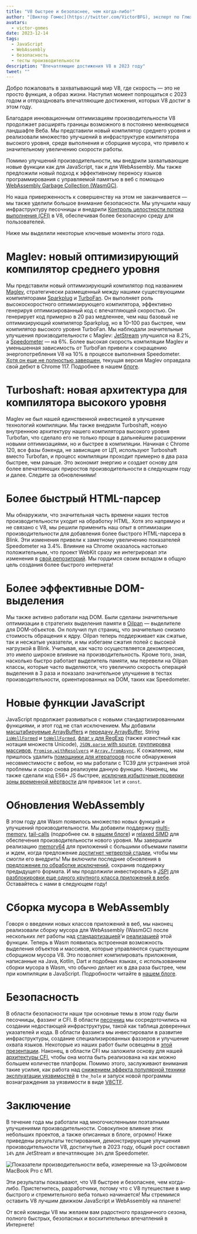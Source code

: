 ```yaml
---
title: "V8 быстрее и безопаснее, чем когда-либо!"
author: "[Виктор Гомес](https://twitter.com/VictorBFG), эксперт по Глюхвейну"
avatars: 
  - victor-gomes
date: 2023-12-14
tags: 
  - JavaScript
  - WebAssembly
  - безопасность
  - тесты производительности
description: "Впечатляющие достижения V8 в 2023 году"
tweet: ""
---
```


Добро пожаловать в захватывающий мир V8, где скорость — это не просто функция, а образ жизни. Наступил момент попрощаться с 2023 годом и отпраздновать впечатляющие достижения, которых V8 достиг в этом году.

Благодаря инновационным оптимизациям производительности V8 продолжает расширять границы возможного в постоянно меняющемся ландшафте Веба. Мы представили новый компилятор среднего уровня и реализовали множество улучшений в инфраструктуре компилятора высокого уровня, среде выполнения и сборщике мусора, что привело к значительному увеличению скорости работы.

<!--truncate-->
Помимо улучшений производительности, мы внедрили захватывающие новые функции как для JavaScript, так и для WebAssembly. Мы также предложили новый подход к эффективному переносу языков программирования с управляемой памятью в веб с помощью [WebAssembly Garbage Collection (WasmGC)](https://v8.dev/blog/wasm-gc-porting).

Но наша приверженность к совершенству на этом не заканчивается — мы также уделили большое внимание безопасности. Мы улучшили нашу инфраструктуру песочницы и внедрили [Контроль целостности потока выполнения (CFI)](https://en.wikipedia.org/wiki/Control-flow_integrity) в V8, обеспечивая более безопасную среду для пользователей.

Ниже мы выделили некоторые ключевые моменты этого года.

# Maglev: новый оптимизирующий компилятор среднего уровня

Мы представили новый оптимизирующий компилятор под названием [Maglev](https://v8.dev/blog/maglev), стратегически размещенный между нашими существующими компиляторами [Sparkplug](https://v8.dev/blog/sparkplug) и [TurboFan](https://v8.dev/docs/turbofan). Он выполняет роль высокоскоростного оптимизирующего компилятора, эффективно генерируя оптимизированный код с впечатляющей скоростью. Он генерирует код примерно в 20 раз медленнее, чем наш базовый не оптимизирующий компилятор Sparkplug, но в 10–100 раз быстрее, чем компилятор высокого уровня TurboFan. Мы наблюдали значительные улучшения производительности с Maglev: [JetStream](https://browserbench.org/JetStream2.1/) улучшился на 8.2%, а [Speedometer](https://browserbench.org/Speedometer2.1/) — на 6%. Более высокая скорость компиляции Maglev и уменьшенная зависимость от TurboFan привели к сокращению энергопотребления V8 на 10% в процессе выполнения Speedometer. [Хотя он еще не полностью завершен](https://en.m.wikipedia.org/wiki/Full-employment_theorem), текущая версия Maglev оправдала свой дебют в Chrome 117. Подробнее в нашем [блоге](https://v8.dev/blog/maglev).

# Turboshaft: новая архитектура для компилятора высокого уровня

Maglev не был нашей единственной инвестицией в улучшение технологий компиляции. Мы также внедрили Turboshaft, новую внутреннюю архитектуру нашего компилятора высокого уровня Turbofan, что сделало его не только проще в дальнейшем расширении новыми оптимизациями, но и быстрее в компиляции. Начиная с Chrome 120, все фазы бэкенда, не зависящие от ЦП, используют Turboshaft вместо Turbofan, и процесс компиляции проходит примерно в два раза быстрее, чем раньше. Это экономит энергию и создает основу для более впечатляющих приростов производительности в следующем году и далее. Следите за обновлениями!

# Более быстрый HTML-парсер

Мы обнаружили, что значительная часть времени наших тестов производительности уходит на обработку HTML. Хотя это напрямую и не связано с V8, мы решили применить наш опыт в оптимизации производительности для добавления более быстрого HTML-парсера в Blink. Эти изменения привели к заметному увеличению показателей Speedometer на 3.4%. Влияние на Chrome оказалось настолько положительным, что проект WebKit сразу же интегрировал эти изменения в [свой репозиторий](https://github.com/WebKit/WebKit/pull/9926). Мы гордимся своим вкладом в общую цель создания более быстрого интернета!

# Более эффективные DOM-выделения

Мы также активно работали над DOM. Были сделаны значительные оптимизации в стратегиях выделения памяти в [Oilpan](https://chromium.googlesource.com/v8/v8/+/main/include/cppgc/README.md) — выделителе для DOM-объектов. Он получил пул страниц, что значительно снизило стоимость обращения к ядру. Oilpan теперь поддерживает как сжатые, так и несжатые указатели, и мы избегаем сжатия полей с высокой нагрузкой в Blink. Учитывая, как часто осуществляется декомпрессия, это имело широкое влияние на производительность. Кроме того, зная, насколько быстро работает выделитель памяти, мы перевели на Oilpan классы, которые часто выделяются, что увеличило скорость операций выделения в 3 раза и показало значительное улучшение в тестах производительности, ориентированных на DOM, таких как Speedometer.

# Новые функции JavaScript

JavaScript продолжает развиваться с новыми стандартизированными функциями, и этот год не стал исключением. Мы добавили [масштабируемые ArrayBuffers](https://developer.mozilla.org/en-US/docs/Web/JavaScript/Reference/Global_Objects/ArrayBuffer#resizing_arraybuffers) и [передачу ArrayBuffer](https://developer.mozilla.org/en-US/docs/Web/JavaScript/Reference/Global_Objects/ArrayBuffer/transfer), String [`isWellFormed`](https://developer.mozilla.org/en-US/docs/Web/JavaScript/Reference/Global_Objects/String/isWellFormed) и [`toWellFormed`](https://developer.mozilla.org/en-US/docs/Web/JavaScript/Reference/Global_Objects/String/toWellFormed), [флаг `v` для RegExp](https://v8.dev/features/regexp-v-flag) (также известный как нотация множеств Unicode), [`JSON.parse` with source](https://github.com/tc39/proposal-json-parse-with-source), [группировка массивов](https://developer.mozilla.org/en-US/docs/Web/JavaScript/Reference/Global_Objects/Object/groupBy), [`Promise.withResolvers`](https://developer.mozilla.org/en-US/docs/Web/JavaScript/Reference/Global_Objects/Promise/withResolvers) и [`Array.fromAsync`](https://developer.mozilla.org/en-US/docs/Web/JavaScript/Reference/Global_Objects/Array/fromAsync). К сожалению, нам пришлось удалить [помощники для итераторов](https://github.com/tc39/proposal-iterator-helpers) после обнаружения несовместимости с вебом, но мы работали с TC39 для устранения этой проблемы и скоро снова реализуем данную функцию. Наконец, мы также сделали код ES6+ JS быстрее, [исключив избыточные проверки зоны временной мёртвости](https://docs.google.com/document/d/1klT7-tQpxtYbwhssRDKfUMEgm-NS3iUeMuApuRgZnAw/edit?usp=sharing) для привязок `let` и `const`.

# Обновления WebAssembly

В этом году для Wasm появилось множество новых функций и улучшений производительности. Мы добавили поддержку [multi-memory](https://github.com/WebAssembly/multi-memory), [tail-calls](https://github.com/WebAssembly/tail-call) (подробнее см. в [нашем блоге](https://v8.dev/blog/wasm-tail-call)) и [relaxed SIMD](https://github.com/WebAssembly/relaxed-simd) для обеспечения производительности нового уровня. Мы завершили реализацию [memory64](https://github.com/WebAssembly/memory64) для приложений с большими объемами памяти и ждем, когда предложение [достигнет четвертой стадии](https://github.com/WebAssembly/memory64/issues/43), чтобы мы смогли его внедрить! Мы включили последние обновления в [предложение по обработке исключений](https://github.com/WebAssembly/exception-handling), сохранив поддержку предыдущего формата. И мы продолжили инвестировать в [JSPI](https://v8.dev/blog/jspi) для [разблокировки еще одного крупного класса приложений в вебе](https://docs.google.com/document/d/16Us-pyte2-9DECJDfGm5tnUpfngJJOc8jbj54HMqE9Y/edit#bookmark=id.razn6wo5j2m). Оставайтесь с нами в следующем году!

# Сборка мусора в WebAssembly

Говоря о введении новых классов приложений в веб, мы наконец реализовали сборку мусора для WebAssembly (WasmGC) после нескольких лет работы над [стандартизацией](https://github.com/WebAssembly/gc/blob/main/proposals/gc/MVP.md)'и [реализацией](https://bugs.chromium.org/p/v8/issues/detail?id=7748) этой функции. Теперь в Wasm появилась встроенная возможность выделения объектов и массивов, которые управляются существующим сборщиком мусора V8. Это позволяет компилировать приложения, написанные на Java, Kotlin, Dart и подобных языках, с использованием сборки мусора в Wasm, что обычно делает их в два раза быстрее, чем при компиляции в JavaScript. Подробности читайте в [нашем блоге](https://v8.dev/blog/wasm-gc-porting).

# Безопасность

В области безопасности наши три основные темы в этом году были песочницы, фаззинг и CFI. В области [песочниц](https://docs.google.com/document/d/1FM4fQmIhEqPG8uGp5o9A-mnPB5BOeScZYpkHjo0KKA8/edit?usp=sharing) мы сосредоточились на создании недостающей инфраструктуры, такой как таблица доверенных указателей и кода. В области фаззинга мы инвестировали в развитие инфраструктуры, создание специализированных фаззеров и улучшение охвата языков. Некоторые из наших работ были освещены в [этой презентации](https://www.youtube.com/watch?v=Yd9m7e9-pG0). Наконец, в области CFI мы заложили основу для нашей [архитектуры CFI](https://v8.dev/blog/control-flow-integrity), чтобы она могла быть реализована на как можно большем количестве платформ. Помимо этого, заслуживают внимания такие усилия, как работа над [снижением эффекта популярной техники эксплуатации уязвимостей](https://crbug.com/1445008) в `the_hole` и запуск новой программы вознаграждения за уязвимости в виде [V8CTF](https://github.com/google/security-research/blob/master/v8ctf/rules.md).

# Заключение

В течение года мы работали над многочисленными поэтапными улучшениями производительности. Совокупное влияние этих небольших проектов, а также описанных в блоге, огромно! Ниже приведены результаты тестирования, демонстрирующие улучшения производительности V8, достигнутые в 2023 году, общий рост составил `14%` для JetStream и впечатляющие `34%` для Speedometer.

![Показатели производительности веба, измеренные на 13-дюймовом MacBook Pro с M1.](/_img/holiday-season-2023/scores.svg)

Эти результаты показывают, что V8 быстрее и безопаснее, чем когда-либо. Пристегнитесь, разработчики, потому что с V8 путешествие в мир быстрого и стремительного веба только начинается! Мы стремимся оставить V8 лучшим движком JavaScript и WebAssembly на планете!

От всей команды V8 мы желаем вам радостного праздничного сезона, полного быстрых, безопасных и восхитительных впечатлений в Интернете!
